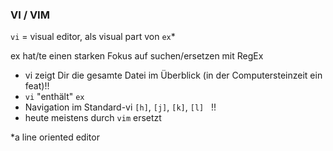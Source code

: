### VI / VIM

<div class="bg-lightblue-50 pad-md">

`vi` = visual editor, als visual part von `ex`*

ex hat/te einen starken Fokus auf suchen/ersetzen mit RegEx


- vi zeigt Dir die gesamte Datei im Überblick (in der Computersteinzeit ein feat)!!
- `vi` "enthält" `ex`
- Navigation im Standard-vi `[h]`, `[j]`, `[k]`, `[l]` &nbsp; !!
- heute meistens durch `vim` ersetzt

</div>

*a line oriented editor <!-- .element class="ta-right" -->